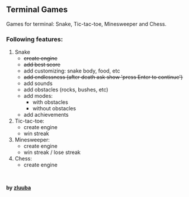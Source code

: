 ## Terminal Games

Games for terminal: Snake, Tic-tac-toe, Minesweeper and Chess.

[//]: # (After all try to create same but with GUI &#40;Python + PyTorch + Pygame &#40;training AI&#41;&#41;.)


### Following features:
1. Snake
   - ~~create engine~~
   - ~~add best score~~
   - add customizing: snake body, food, etc
   - ~~add endlessness (after death ask show 'press Enter to continue')~~
   - add sounds
   - add obstacles (rocks, bushes, etc)
   - add modes:
        - with obstacles
        - without obstacles
   - add achievements
2. Tic-tac-toe:
   - create engine
   - win streak
3. Minesweeper:
   - create engine
   - win streak / lose streak
4. Chess:
   - create engine

<br>

**by [zluuba](https://www.freecodecamp.org/zluuba)**

